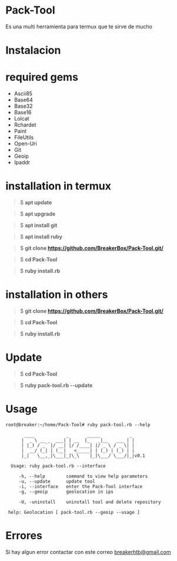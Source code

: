 # Pack-Tool
Es una multi herramienta para termux
que te sirve de mucho

# Instalacion
# required gems

 - Ascii85
 - Base64
 - Base32
 - Base16
 - Lolcat
 - Rchardet
 - Paint
 - FileUtils
 - Open-Uri
 - Git
 - Geoip
 - Ipaddr

# installation in termux

> $ **apt update**

> $ **apt upgrade**

> $ **apt install git**

> $ **apt install ruby**

> $ **git clone https://github.com/BreakerBox/Pack-Tool.git/**

> $ **cd Pack-Tool**

> $ **ruby install.rb**

# installation in others

> $ **git clone https://github.com/BreakerBox/Pack-Tool.git/**

> $ **cd Pack-Tool**

> $ **ruby install.rb**

# Update

> $ **cd Pack-Tool**

> $ **ruby pack-tool.rb --update**

# Usage
```
root@breaker:~/home/Pack-Tool# ruby pack-tool.rb --help

       ____            _       _____           _
      |  _ \ __ _  ___| | __  |_   _|__   ___ | |
      | |_) / _` |/ __| |/ /____| |/ _ \ / _ \| |
      |  __/ (_| | (__|   <_____| | (_) | (_) | |
      |_|   \__,_|\___|_|\_\    |_|\___/ \___/|_|v0.1

  Usage: ruby pack-tool.rb --interface

     -h, --help        command to view help parameters
     -u, --update      update tool
     -i, --interface   enter the Pack-Tool interface
     -g, --geoip       geolocation in ips

     -U, -uninstall    uninstall tool and delete repository

 help: Geolocation [ pack-tool.rb --geoip --usage ]
```
# Errores

Si hay algun error contactar con
este correo breakerhtb@gmail.com
